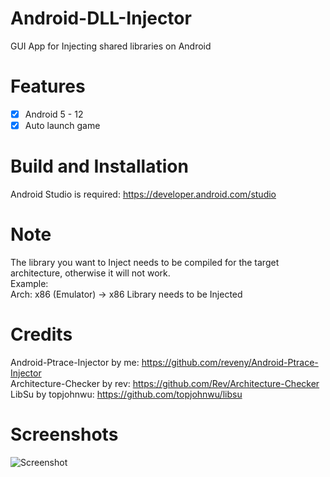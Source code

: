 # Android-DLL-Injector
GUI App for Injecting shared libraries on Android

# Features
- [x] Android 5 - 12
- [x] Auto launch game

# Build and Installation
Android Studio is required: https://developer.android.com/studio  <br />

# Note
The library you want to Inject needs to be compiled for the target architecture, otherwise it will not work. <br />
Example: <br />
Arch: x86 (Emulator) -> x86 Library needs to be Injected

# Credits
Android-Ptrace-Injector by me: https://github.com/reveny/Android-Ptrace-Injector <br />
Architecture-Checker by rev: https://github.com/Rev/Architecture-Checker <br />
LibSu by topjohnwu: https://github.com/topjohnwu/libsu <br />
  
# Screenshots
![Screenshot](https://user-images.githubusercontent.com/113244907/194390440-b6372746-4a9e-4cb6-a84e-0a48b7bcd912.jpg)
